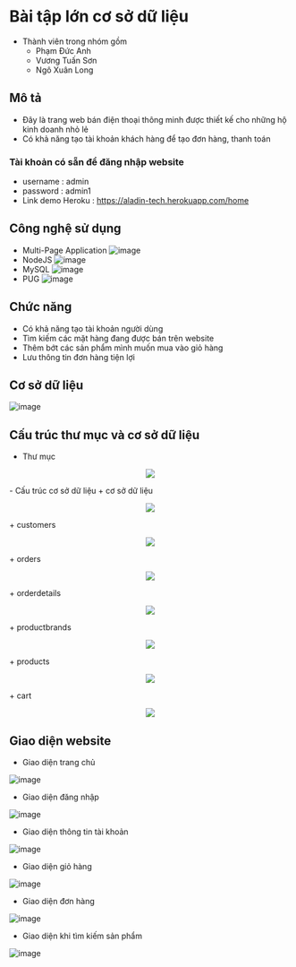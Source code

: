 # Bài tập lớn cơ sở dữ liệu 
- Thành viên trong nhóm gồm 
    + Phạm Đức Anh
    + Vương Tuấn Sơn
    + Ngô Xuân Long

## Mô tả 
- Đây là trang web bán điện thoại thông minh được thiết kế cho những hộ kinh doanh nhỏ lẻ
- Có khả năng tạo tài khoản khách hàng để tạo đơn hàng, thanh toán

### Tài khoản có sẵn để đăng nhập website
- username : admin
- password : admin1
- Link demo Heroku : https://aladin-tech.herokuapp.com/home

## Công nghệ sử dụng 
- Multi-Page Application 
![image](https://user-images.githubusercontent.com/63864624/83350178-8a442400-a364-11ea-91fe-c4c9b2611c04.png)
- NodeJS 
![image](https://user-images.githubusercontent.com/63864624/83350182-962fe600-a364-11ea-8ec7-81ae4a7fee47.png)
- MySQL
![image](https://user-images.githubusercontent.com/63864624/83350185-a34cd500-a364-11ea-8c21-4bec26647027.png)
- PUG
![image](https://user-images.githubusercontent.com/63864624/83350192-af389700-a364-11ea-992e-5ad32f8dc16d.png)

## Chức năng
- Có khả năng tạo tài khoản người dùng 
- Tìm kiếm các mặt hàng đang được bán trên website 
- Thêm bớt các sản phẩm mình muốn mua vào giỏ hàng
- Lưu thông tin đơn hàng tiện lợi

## Cơ sở dữ liệu
![image](https://user-images.githubusercontent.com/63864624/83353065-1ca2f280-a37a-11ea-912c-c3e7c9a3ee1a.png)

## Cấu trúc thư mục và cơ sở dữ liệu
- Thư mục
<p align="center">
  <img src="![image](https://user-images.githubusercontent.com/63864624/83353117-79061200-a37a-11ea-83ba-b96c3fdf247a.png)">
</p>
- Cấu trúc cơ sở dữ liệu
    + cơ sở dữ liệu
    <p align="center">
  <img src="![image](https://user-images.githubusercontent.com/63864624/83353135-9aff9480-a37a-11ea-965a-bb2122bb5cd4.png)">
</p>
    + customers
    <p align="center">
  <img src="![image](https://user-images.githubusercontent.com/63864624/83353139-a81c8380-a37a-11ea-90c4-830c04f19b4e.png)">
</p>
    + orders 
    <p align="center">
  <img src="![image](https://user-images.githubusercontent.com/63864624/83353149-b7033600-a37a-11ea-8ff9-536c118e9acd.png)">
</p>
    + orderdetails
    <p align="center">
  <img src="![image](https://user-images.githubusercontent.com/63864624/83353163-cedaba00-a37a-11ea-9843-6451fd436a07.png)">
</p>
    + productbrands
    <p align="center">
  <img src="![image](https://user-images.githubusercontent.com/63864624/83353168-d9954f00-a37a-11ea-8b05-79bad43f830c.png)">
</p>
    + products
    <p align="center">
  <img src="![image](https://user-images.githubusercontent.com/63864624/83353188-f7fb4a80-a37a-11ea-8955-fd5cedd93bf5.png)">
</p>
    + cart 
    <p align="center">
  <img src="![image](https://user-images.githubusercontent.com/63864624/83353194-03e70c80-a37b-11ea-8e61-ca62fbdb9451.png)">
</p>

## Giao diện website
- Giao diện trang chủ

![image](https://user-images.githubusercontent.com/63864624/83266076-8ab9af00-a1ec-11ea-868b-5b8b39f8b539.png)

- Giao diện đăng nhập 

![image](https://user-images.githubusercontent.com/63864624/83266343-e6843800-a1ec-11ea-8419-df4828a9c771.png)

- Giao diện thông tin tài khoản

![image](https://user-images.githubusercontent.com/63864624/83266760-7629e680-a1ed-11ea-80b7-ded4ae1abdfa.png)

- Giao diện giỏ hàng

![image](https://user-images.githubusercontent.com/63864624/83266221-bd63a780-a1ec-11ea-935f-a77b7d85620c.png)

- Giao diện đơn hàng

![image](https://user-images.githubusercontent.com/63864624/83266420-01ef4300-a1ed-11ea-800f-760d3a0dc059.png)

- Giao diện khi tìm kiếm sản phẩm

![image](https://user-images.githubusercontent.com/63864624/83266906-ad989300-a1ed-11ea-8696-623809116a43.png)

